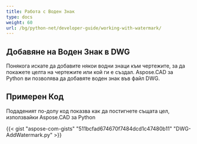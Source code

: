 ```yaml
---
title: Работа с Воден Знак
type: docs
weight: 60
url: /bg/python-net/developer-guide/working-with-watermark/
---
```


## **Добавяне на Воден Знак в DWG**

Понякога искате да добавите някои водни знаци към чертежите, за да покажете целта на чертежите или кой ги е създал. Aspose.CAD за Python ви позволява да добавяте воден знак във файл DWG.

## Примерен Код

Подаденият по-долу код показва как да постигнете същата цел, използвайки Aspose.CAD за Python

{{< gist "aspose-com-gists" "511bcfad674670f7484dcd1c47480b11" "DWG-AddWatermark.py" >}}
